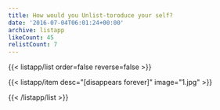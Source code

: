 ```yaml
---
title: How would you Unlist-toroduce your self?
date: '2016-07-04T06:01:24+00:00'
archive: listapp
likeCount: 45
relistCount: 7
---
```



{{< listapp/list order=false reverse=false >}}

   {{< listapp/item
      desc="[disappears forever]"
      image="1.jpg" >}}

{{< /listapp/list >}}
